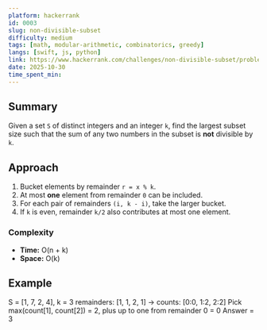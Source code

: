 ```yaml
---
platform: hackerrank
id: 0003
slug: non-divisible-subset
difficulty: medium
tags: [math, modular-arithmetic, combinatorics, greedy]
langs: [swift, js, python]
link: https://www.hackerrank.com/challenges/non-divisible-subset/problem
date: 2025-10-30
time_spent_min:
---
```


## Summary
Given a set `S` of distinct integers and an integer `k`, find the largest subset size such that the sum of any two numbers in the subset is **not** divisible by `k`.

## Approach
1. Bucket elements by remainder `r = x % k`.
2. At most **one** element from remainder `0` can be included.
3. For each pair of remainders `(i, k - i)`, take the larger bucket.
4. If `k` is even, remainder `k/2` also contributes at most one element.

### Complexity
- **Time:** O(n + k)
- **Space:** O(k)

## Example
S = [1, 7, 2, 4], k = 3
remainders: [1, 1, 2, 1] -> counts: [0:0, 1:2, 2:2]
Pick max(count[1], count[2]) = 2, plus up to one from remainder 0 = 0
Answer = 3